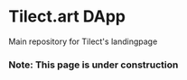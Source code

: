# Tilect.art DApp

Main repository for Tilect's landingpage

### Note: This page is under construction
